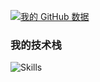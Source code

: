 [![我的 GitHub 数据](https://github-readme-stats.vercel.app/api?username=rinnegan-hy&show_icons=true&theme=radical)](https://github.com/rinnegan-hy)
### 我的技术栈
![Skills](https://skillicons.dev/icons?i=java,js,spring,nodejs,mysql,spirngboot)
